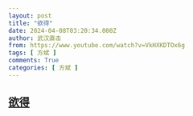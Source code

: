 ```yaml
---
layout: post
title: "欲得"
date: 2024-04-08T03:20:34.000Z
author: 武汉直击
from: https://www.youtube.com/watch?v=VkHXKDTOx6g
tags: [ 方斌 ]
comments: True
categories: [ 方斌 ]
---
```

<!--1712546434000-->
[欲得](https://www.youtube.com/watch?v=VkHXKDTOx6g)
------

<div>

</div>
